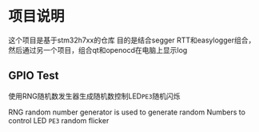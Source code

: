 # 项目说明
这个项目是基于stm32h7xx的仓库
目的是结合segger RTT和easylogger组合，然后通过另一个项目，组合qt和openocd在电脑上显示log

## GPIO Test

使用RNG随机数发生器生成随机数控制LED`PE3`随机闪烁

RNG random number generator is used to generate random Numbers to control LED `PE3` random flicker

